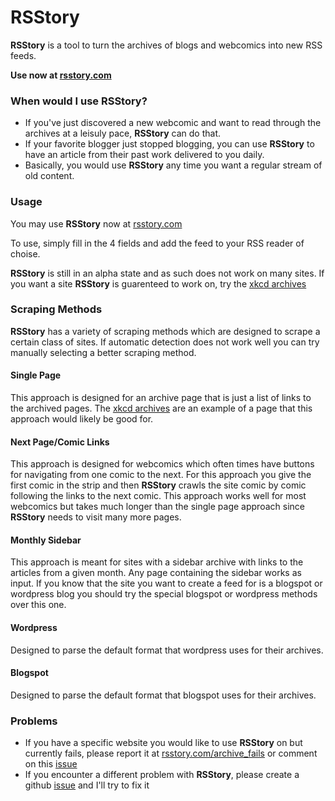RSStory
=================

**RSStory** is a tool to turn the archives of blogs and webcomics into new RSS feeds.

**Use now at [rsstory.com](http://rsstory.com)**

### When would I use **RSStory**?
* If you've just discovered a new webcomic and want to read through the archives at a leisuly pace, **RSStory** can do that. 
* If your favorite blogger just stopped blogging, you can use **RSStory** to have an article from their past work delivered to you daily.
* Basically, you would use **RSStory** any time you want a regular stream of old content.


### Usage

You may use **RSStory** now at [rsstory.com](http://rsstory.com)

To use, simply fill in the 4 fields and add the feed to your RSS reader of choise.

**RSStory** is still in an alpha state and as such does not work on many sites. If you want a site **RSStory** is guarenteed to work on, try the [xkcd archives](https://xkcd.com/archive/)

### Scraping Methods

**RSStory** has a variety of scraping methods which are designed to scrape a certain class of sites. If automatic detection does not work well you can try manually selecting a better scraping method.

#### Single Page
This approach is designed for an archive page that is just a list of links to the archived pages. The [xkcd archives](https://xkcd.com/archive/) are an example of a page that this approach would likely be good for.

#### Next Page/Comic Links
This approach is designed for webcomics which often times have buttons for navigating from one comic to the next. For this approach you give the first comic in the strip and then **RSStory** crawls the site comic by comic following the links to the next comic. This approach works well for most webcomics but takes much longer than the single page approach since **RSStory** needs to visit many more pages.

#### Monthly Sidebar
This approach is meant for sites with a sidebar archive with links to the articles from a given month. Any page containing the sidebar works as input. If you know that the site you want to create a feed for is a blogspot or wordpress blog you should try the special blogspot or wordpress methods over this one.

#### Wordpress
Designed to parse the default format that wordpress uses for their archives. 

#### Blogspot
Designed to parse the default format that blogspot uses for their archives. 

### Problems
* If you have a specific website you would like to use **RSStory** on but currently fails, please report it at [rsstory.com/archive_fails](http://rsstory.com/archive_fails) or comment on this [issue](https://github.com/malnoxon/rsstory/issues/8)
* If you encounter a different problem with **RSStory**, please create a github [issue](https://github.com/malnoxon/rsstory/issues) and I'll try to fix it
